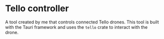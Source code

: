 # Tello controller

A tool created by me that controls connected Tello drones. This tool is built with the Tauri framework and uses the `tello` crate to interact with the drone.
